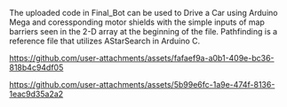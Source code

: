 The uploaded code in Final_Bot can be used to Drive a Car using Arduino Mega and coressponding motor shields with the simple inputs of map barriers seen in the 2-D array at the beginning of the file.
Pathfinding is a reference file that utilizes AStarSearch in Arduino C. 


https://github.com/user-attachments/assets/fafaef9a-a0b1-409e-bc36-818b4c94df05



https://github.com/user-attachments/assets/5b99e6fc-1a9e-474f-8136-1eac9d35a2a2

